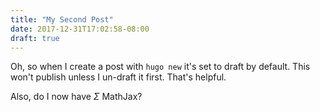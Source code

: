 ```yaml
---
title: "My Second Post"
date: 2017-12-31T17:02:58-08:00
draft: true
---
```


Oh, so when I create a post with `hugo new` it's set to draft by default. This won't publish unless I un-draft it first. That's helpful.

Also, do I now have $\Sigma$ MathJax?
